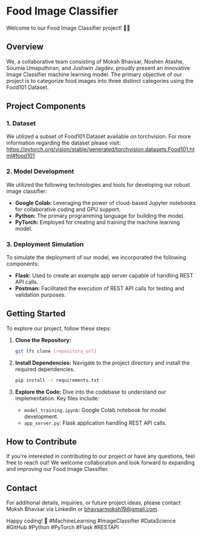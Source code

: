 # Food Image Classifier

Welcome to our Food Image Classifier project! 🍲📸

## Overview

We, a collaborative team consisting of Moksh Bhavsar, Noshen Atashe, Soumia Umaputhiran, and Jushwin Jagdev, proudly present an innovative Image Classifier machine learning model. The primary objective of our project is to categorize food images into three distinct categories using the Food101 Dataset.

## Project Components

### 1. Dataset
We utilized a subset of Food101 Dataset available on torchvision. For more information regarding the dataset please visit: https://pytorch.org/vision/stable/generated/torchvision.datasets.Food101.html#food101

### 2. Model Development

We utilized the following technologies and tools for developing our robust image classifier:

- **Google Colab:** Leveraging the power of cloud-based Jupyter notebooks for collaborative coding and GPU support.
- **Python:** The primary programming language for building the model.
- **PyTorch:** Employed for creating and training the machine learning model.

### 3. Deployment Simulation

To simulate the deployment of our model, we incorporated the following components:

- **Flask:** Used to create an example app server capable of handling REST API calls.
- **Postman:** Facilitated the execution of REST API calls for testing and validation purposes.

## Getting Started

To explore our project, follow these steps:

1. **Clone the Repository:**
   ```bash
   git lfs clone [repository_url]
   ```

2. **Install Dependencies:**
   Navigate to the project directory and install the required dependencies.
   ```bash
   pip install -r requirements.txt
   ```

3. **Explore the Code:**
   Dive into the codebase to understand our implementation. Key files include:
   - `model_training.ipynb`: Google Colab notebook for model development.
   - `app_server.py`: Flask application handling REST API calls.

## How to Contribute

If you're interested in contributing to our project or have any questions, feel free to reach out! We welcome collaboration and look forward to expanding and improving our Food Image Classifier.

## Contact

For additional details, inquiries, or future project ideas, please contact Moksh Bhavsar via LinkedIn or bhavsarmoksh19@gmail.com.

Happy coding! 🚀 #MachineLearning #ImageClassifier #DataScience #GitHub #Python #PyTorch #Flask #RESTAPI